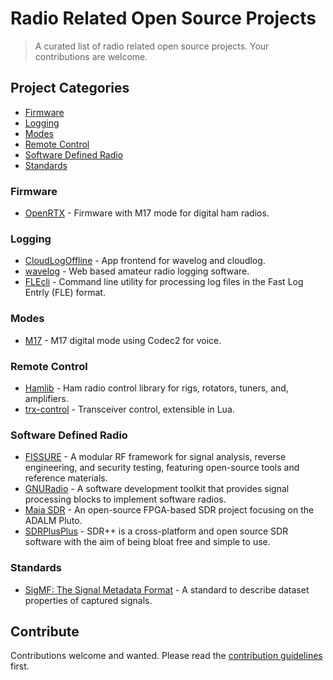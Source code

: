 # Radio Related Open Source Projects

> A curated list of radio related open source projects.  Your contributions are welcome.

## Project Categories

- [Firmware](#firmware)
- [Logging](#logging)
- [Modes](#modes)
- [Remote Control](#remote-control)
- [Software Defined Radio](#software-defined-radio)
- [Standards](#standards)

### Firmware

- [OpenRTX](https://openrtx.org) - Firmware with M17 mode for digital ham radios.

### Logging

- [CloudLogOffline](https://github.com/myzinsky/cloudLogOffline) - App frontend for wavelog and cloudlog.
- [wavelog](https://www.wavelog.org/) - Web based amateur radio logging software.
- [FLEcli](https://github.com/on4kjm/FLEcli) - Command line utility for processing log files in the Fast Log Entrly (FLE) format.

### Modes

- [M17](https://github.com/m17-project) - M17 digital mode using Codec2 for voice.

### Remote Control

- [Hamlib](https://github.com/Hamlib/Hamlib) -  Ham radio control library for rigs, rotators, tuners, and, amplifiers.
- [trx-control](https://trx-control.msys.ch) - Transceiver control, extensible in Lua.

### Software Defined Radio

- [FISSURE](https://github.com/ainfosec/FISSURE) - A modular RF framework for signal analysis, reverse engineering, and security testing, featuring open-source tools and reference materials.
- [GNURadio](https://www.gnuradio.org/) - A software development toolkit that provides signal processing blocks to implement software radios.
- [Maia SDR](https://maia-sdr.org) - An open-source FPGA-based SDR project focusing on the ADALM Pluto.
- [SDRPlusPlus](https://www.sdrpp.org/) - SDR++ is a cross-platform and open source SDR software with the aim of being bloat free and simple to use.

### Standards

- [SigMF: The Signal Metadata Format](https://github.com/sigmf/SigMF) - A standard to describe dataset properties of captured signals.

## Contribute

Contributions welcome and wanted.  Please read the [contribution guidelines](contributing.md) first.
